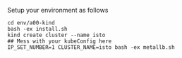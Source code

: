 Setup your environment as follows

```shell
cd env/a00-kind
bash -ex install.sh
kind create cluster --name isto
## Mess with your kubeConfig here
IP_SET_NUMBER=1 CLUSTER_NAME=isto bash -ex metallb.sh
```